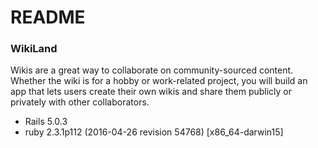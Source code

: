 # README

### WikiLand

Wikis are a great way to collaborate on community-sourced content. Whether the wiki is for a hobby or work-related project, you will build an app that lets users create their own wikis and share them publicly or privately with other collaborators.

  - Rails 5.0.3
  - ruby 2.3.1p112 (2016-04-26 revision 54768) [x86_64-darwin15]
